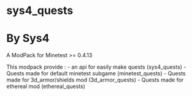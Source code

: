 # sys4_quests
# By Sys4

A ModPack for Minetest >= 0.4.13

This modpack provide :
     - an api for easily make quests (sys4_quests)
     - Quests made for default minetest subgame (minetest_quests)
     - Quests made for 3d_armor/shields mod (3d_armor_quests)
     - Quests made for ethereal mod (ethereal_quests)

